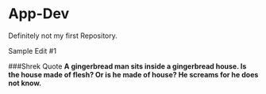 # App-Dev
Definitely not my first Repository.

Sample Edit #1

###Shrek Quote
**A gingerbread man sits inside a gingerbread house. Is the house made of flesh? Or is he made of house? He screams for he does not know.**
